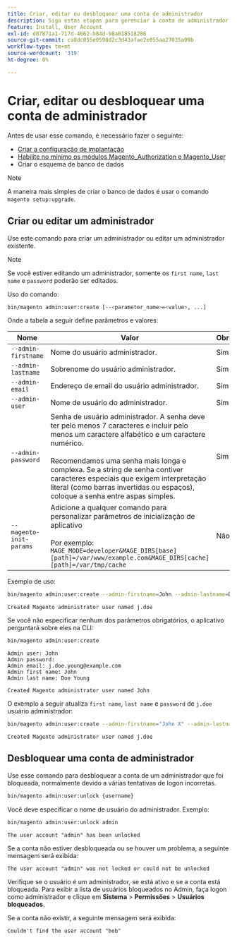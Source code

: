 ```yaml
---
title: Criar, editar ou desbloquear uma conta de administrador
description: Siga estas etapas para gerenciar a conta de administrador do seu aplicativo de Administrador do Adobe Commerce.
feature: Install, User Account
exl-id: d87871a1-717d-4662-b84d-98a018518286
source-git-commit: ca8dc855e0598d2c3d43afae2e055aa27035a09b
workflow-type: tm+mt
source-wordcount: '319'
ht-degree: 0%

---
```


# Criar, editar ou desbloquear uma conta de administrador

Antes de usar esse comando, é necessário fazer o seguinte:

- [Criar a configuração de implantação](deployment.md)
- [Habilite no mínimo os módulos Magento_Authorization e Magento_User](manage-modules.md)
- Criar o esquema de banco de dados

>[!NOTE]
>
>A maneira mais simples de criar o banco de dados é usar o comando `magento setup:upgrade`.

## Criar ou editar um administrador

Use este comando para criar um administrador ou editar um administrador existente.

>[!NOTE]
>
>Se você estiver editando um administrador, somente os `first name`, `last name` e `password` poderão ser editados.

Uso do comando:

```bash
bin/magento admin:user:create [--<parameter_name>=<value>, ...]
```

Onde a tabela a seguir define parâmetros e valores:

| Nome | Valor | Obrigatório? |
|--- |--- |--- |
| `--admin-firstname` | Nome do usuário administrador. | Sim |
| `--admin-lastname` | Sobrenome do usuário administrador. | Sim |
| `--admin-email` | Endereço de email do usuário administrador. | Sim |
| `--admin-user` | Nome de usuário do administrador. | Sim |
| `--admin-password` | Senha de usuário administrador. A senha deve ter pelo menos 7 caracteres e incluir pelo menos um caractere alfabético e um caractere numérico. <br><br>Recomendamos uma senha mais longa e complexa. Se a string de senha contiver caracteres especiais que exigem interpretação literal (como barras invertidas ou espaços), coloque a senha entre aspas simples. | Sim |
| `--magento-init-params` | Adicione a qualquer comando para personalizar parâmetros de inicialização de aplicativo<br/><br/>Por exemplo: `MAGE_MODE=developer&MAGE_DIRS[base][path]=/var/www/example.com&MAGE_DIRS[cache][path]=/var/tmp/cache` | Não |

Exemplo de uso:

```bash
bin/magento admin:user:create --admin-firstname=John --admin-lastname=Doe --admin-email=j.doe@example.com --admin-user=j.doe --admin-password=A0b9%t3g
```

```
Created Magento administrator user named j.doe
```

Se você não especificar nenhum dos parâmetros obrigatórios, o aplicativo perguntará sobre eles na CLI:

```bash
bin/magento admin:user:create
```

```
Admin user: John
Admin password:
Admin email: j.doe.young@example.com
Admin first name: John
Admin last name: Doe Young
```

```
Created Magento administrator user named John
```

O exemplo a seguir atualiza `first name`, `last name` e `password` de `j.doe` usuário administrador:

```bash
bin/magento admin:user:create --admin-firstname="John X" --admin-lastname="Doe X" --admin-email=j.doe@example.com --admin-user=j.doe --admin-password=A1234567
```

```
Created Magento administrator user named j.doe
```

## Desbloquear uma conta de administrador

Use esse comando para desbloquear a conta de um administrador que foi bloqueada, normalmente devido a várias tentativas de logon incorretas.

```bash
bin/magento admin:user:unlock {username}
```

Você deve especificar o nome de usuário do administrador. Exemplo:

```bash
bin/magento admin:user:unlock admin
```

```
The user account "admin" has been unlocked
```

Se a conta não estiver desbloqueada ou se houver um problema, a seguinte mensagem será exibida:

```
The user account "admin" was not locked or could not be unlocked
```

Verifique se o usuário é um administrador, se está ativo e se a conta está bloqueada. Para exibir a lista de usuários bloqueados no Admin, faça logon como administrador e clique em **Sistema** > **Permissões** > **Usuários bloqueados**.

Se a conta não existir, a seguinte mensagem será exibida:

```
Couldn't find the user account "bob"
```

